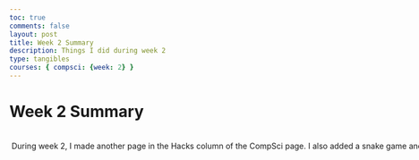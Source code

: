 ```yaml
---
toc: true
comments: false
layout: post
title: Week 2 Summary
description: Things I did during week 2
type: tangibles
courses: { compsci: {week: 2} }
---
```


<html>

<body>
    <h1>Week 2 Summary</h1>

<style>
  .multiline-paragraph {
    width: 1000px; /* Set the desired width */
    white-space: pre-wrap; /* Allow text to wrap within the paragraph */
  }
</style>

 <p class="multiline-paragraph"> 
 During week 2, I made another page in the Hacks column of the CompSci page. I also added a snake game and a calculator to the Hacks column. 
 </p>

</body>
</html>
